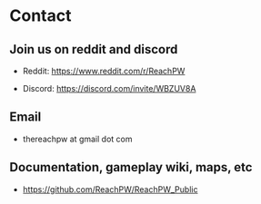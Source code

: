 # Contact

## Join us on reddit and discord

* Reddit: https://www.reddit.com/r/ReachPW

* Discord: https://discord.com/invite/WBZUV8A

## Email

* thereachpw at gmail dot com

## Documentation, gameplay wiki, maps, etc

* https://github.com/ReachPW/ReachPW_Public
